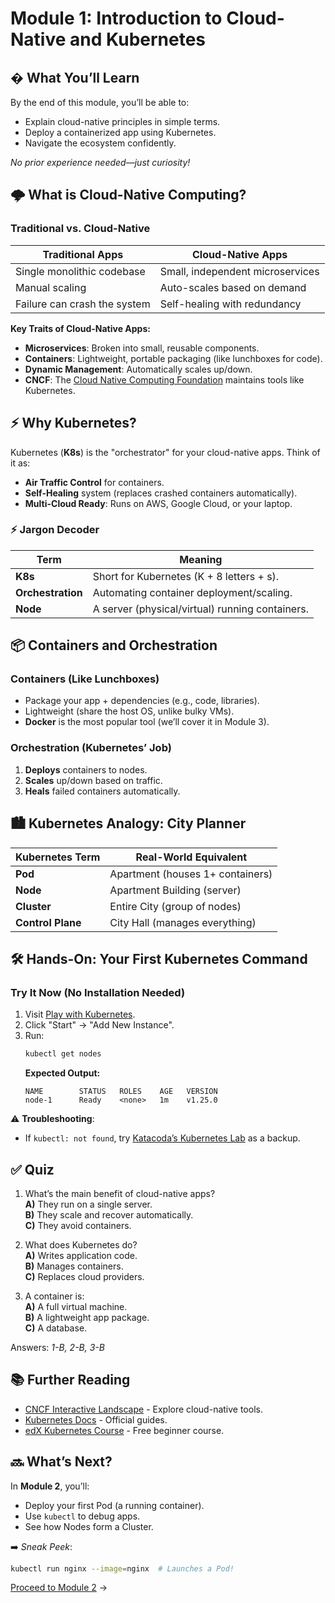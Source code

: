 # Module 1: Introduction to Cloud-Native and Kubernetes

## � What You’ll Learn
By the end of this module, you’ll be able to:
- Explain cloud-native principles in simple terms.
- Deploy a containerized app using Kubernetes.
- Navigate the ecosystem confidently.

*No prior experience needed—just curiosity!*


## 🌩️ What is Cloud-Native Computing?
### Traditional vs. Cloud-Native
| Traditional Apps               | Cloud-Native Apps              |
|--------------------------------|--------------------------------|
| Single monolithic codebase     | Small, independent microservices |
| Manual scaling                 | Auto-scales based on demand    |
| Failure can crash the system   | Self-healing with redundancy   |

**Key Traits of Cloud-Native Apps:**
- **Microservices**: Broken into small, reusable components.
- **Containers**: Lightweight, portable packaging (like lunchboxes for code).
- **Dynamic Management**: Automatically scales up/down.
- **CNCF**: The [Cloud Native Computing Foundation](https://cncf.io) maintains tools like Kubernetes.

## ⚡ Why Kubernetes?
Kubernetes (**K8s**) is the "orchestrator" for your cloud-native apps. Think of it as:
- **Air Traffic Control** for containers.
- **Self-Healing** system (replaces crashed containers automatically).
- **Multi-Cloud Ready**: Runs on AWS, Google Cloud, or your laptop.

### ⚡ Jargon Decoder
| Term           | Meaning                          |
|----------------|----------------------------------|
| **K8s**        | Short for Kubernetes (K + 8 letters + s). |
| **Orchestration** | Automating container deployment/scaling. |
| **Node**       | A server (physical/virtual) running containers. |


## 📦 Containers and Orchestration
### Containers (Like Lunchboxes)
- Package your app + dependencies (e.g., code, libraries).
- Lightweight (share the host OS, unlike bulky VMs).
- **Docker** is the most popular tool (we’ll cover it in Module 3).

### Orchestration (Kubernetes’ Job)
1. **Deploys** containers to nodes.
2. **Scales** up/down based on traffic.
3. **Heals** failed containers automatically.



## 🏙️ Kubernetes Analogy: City Planner
| Kubernetes Term | Real-World Equivalent          |
|-----------------|--------------------------------|
| **Pod**         | Apartment (houses 1+ containers) |
| **Node**        | Apartment Building (server)    |
| **Cluster**     | Entire City (group of nodes)   |
| **Control Plane** | City Hall (manages everything) |



## 🛠️ Hands-On: Your First Kubernetes Command
### Try It Now (No Installation Needed)
1. Visit [Play with Kubernetes](https://labs.play-with-k8s.com/).
2. Click "Start" → "Add New Instance".
3. Run:
   ```sh
   kubectl get nodes
   ```
   **Expected Output:**
   ```
   NAME        STATUS   ROLES    AGE   VERSION
   node-1      Ready    <none>   1m    v1.25.0
   ```

⚠️ **Troubleshooting**:
- If `kubectl: not found`, try [Katacoda’s Kubernetes Lab](https://www.katacoda.com/courses/kubernetes) as a backup.


## ✅ Quiz
1. What’s the main benefit of cloud-native apps?  
   **A)** They run on a single server.  
   **B)** They scale and recover automatically.  
   **C)** They avoid containers.  

2. What does Kubernetes do?  
   **A)** Writes application code.  
   **B)** Manages containers.  
   **C)** Replaces cloud providers.  

3. A container is:  
   **A)** A full virtual machine.  
   **B)** A lightweight app package.  
   **C)** A database.  

Answers: *1-B, 2-B, 3-B*


## 📚 Further Reading
- [CNCF Interactive Landscape](https://landscape.cncf.io/) - Explore cloud-native tools.
- [Kubernetes Docs](https://kubernetes.io/docs/home/) - Official guides.
- [edX Kubernetes Course](https://www.edx.org/course/introduction-to-kubernetes) - Free beginner course.


## 🔜 What’s Next?
In **Module 2**, you’ll:
- Deploy your first Pod (a running container).
- Use `kubectl` to debug apps.
- See how Nodes form a Cluster.

➡️ *Sneak Peek*:
```sh
kubectl run nginx --image=nginx  # Launches a Pod!
```

[Proceed to Module 2](/02-Core-Concepts.html) →

